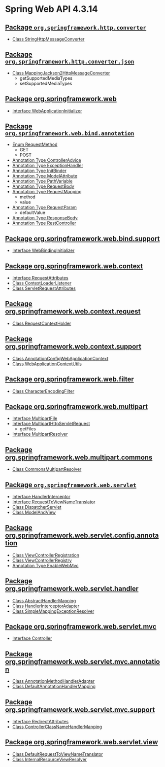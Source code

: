 # Spring Web API 4.3.14

## [Package `org.springframework.http.converter`](https://docs.spring.io/spring/docs/4.3.14.RELEASE/javadoc-api/org/springframework/http/converter/package-summary.html)

- [Class StringHttpMessageConverter](https://docs.spring.io/spring/docs/4.3.14.RELEASE/javadoc-api/org/springframework/http/converter/StringHttpMessageConverter.html)

## [Package `org.springframework.http.converter.json`](https://docs.spring.io/spring/docs/4.3.14.RELEASE/javadoc-api/org/springframework/http/converter/json/package-summary.html)

- [Class MappingJackson2HttpMessageConverter](https://docs.spring.io/spring/docs/4.3.14.RELEASE/javadoc-api/org/springframework/http/converter/json/MappingJackson2HttpMessageConverter.html)
  - getSupportedMediaTypes
  - setSupportedMediaTypes

## [Package org.springframework.web](https://docs.spring.io/spring/docs/4.3.14.RELEASE/javadoc-api/org/springframework/web/package-summary.html)

- [Interface WebApplicationInitializer](https://docs.spring.io/spring/docs/4.3.14.RELEASE/javadoc-api/org/springframework/web/WebApplicationInitializer.html)

## [Package `org.springframework.web.bind.annotation`](https://docs.spring.io/spring/docs/4.3.14.RELEASE/javadoc-api/org/springframework/web/bind/annotation/package-summary.html)

- [Enum RequestMethod](https://docs.spring.io/spring/docs/4.3.14.RELEASE/javadoc-api/org/springframework/web/bind/annotation/RequestMethod.html)
  - GET
  - POST
- [Annotation Type ControllerAdvice](https://docs.spring.io/spring/docs/4.3.14.RELEASE/javadoc-api/org/springframework/web/bind/annotation/ControllerAdvice.html)
- [Annotation Type ExceptionHandler](https://docs.spring.io/spring/docs/4.3.14.RELEASE/javadoc-api/org/springframework/web/bind/annotation/ExceptionHandler.html)
- [Annotation Type InitBinder](https://docs.spring.io/spring/docs/4.3.14.RELEASE/javadoc-api/org/springframework/web/bind/annotation/InitBinder.html)
- [Annotation Type ModelAttribute](https://docs.spring.io/spring/docs/4.3.14.RELEASE/javadoc-api/org/springframework/web/bind/annotation/ModelAttribute.html)
- [Annotation Type PathVariable](https://docs.spring.io/spring/docs/4.3.14.RELEASE/javadoc-api/org/springframework/web/bind/annotation/PathVariable.html)
- [Annotation Type RequestBody](https://docs.spring.io/spring/docs/4.3.14.RELEASE/javadoc-api/org/springframework/web/bind/annotation/RequestBody.html)
- [Annotation Type RequestMapping](https://docs.spring.io/spring/docs/4.3.14.RELEASE/javadoc-api/org/springframework/web/bind/annotation/RequestMapping.html)
  - method
  - value
- [Annotation Type RequestParam](https://docs.spring.io/spring/docs/4.3.14.RELEASE/javadoc-api/org/springframework/web/bind/annotation/RequestParam.html)
  - defaultValue
- [Annotation Type ResponseBody](https://docs.spring.io/spring/docs/4.3.14.RELEASE/javadoc-api/org/springframework/web/bind/annotation/ResponseBody.html)
- [Annotation Type RestController](https://docs.spring.io/spring/docs/4.3.14.RELEASE/javadoc-api/org/springframework/web/bind/annotation/RestController.html)

## [Package org.springframework.web.bind.support](https://docs.spring.io/spring/docs/4.3.14.RELEASE/javadoc-api/org/springframework/web/bind/support/package-summary.html)

- [Interface WebBindingInitializer](https://docs.spring.io/spring/docs/4.3.14.RELEASE/javadoc-api/org/springframework/web/bind/support/WebBindingInitializer.html)

## [Package org.springframework.web.context](https://docs.spring.io/spring/docs/4.3.14.RELEASE/javadoc-api/org/springframework/web/context/package-summary.html)

- [Interface RequestAttributes](https://docs.spring.io/spring/docs/4.3.14.RELEASE/javadoc-api/org/springframework/web/context/request/RequestAttributes.html)
- [Class ContextLoaderListener](https://docs.spring.io/spring/docs/4.3.14.RELEASE/javadoc-api/org/springframework/web/context/ContextLoaderListener.html)
- [Class ServletRequestAttributes](https://docs.spring.io/spring/docs/4.3.14.RELEASE/javadoc-api/org/springframework/web/context/request/ServletRequestAttributes.html)

## [Package org.springframework.web.context.request](https://docs.spring.io/spring/docs/4.3.14.RELEASE/javadoc-api/org/springframework/web/context/request/package-summary.html)

- [Class RequestContextHolder](https://docs.spring.io/spring/docs/4.3.14.RELEASE/javadoc-api/org/springframework/web/context/request/RequestContextHolder.html)

## [Package org.springframework.web.context.support](https://docs.spring.io/spring/docs/4.3.14.RELEASE/javadoc-api/org/springframework/web/context/support/package-summary.html)

- [Class AnnotationConfigWebApplicationContext](https://docs.spring.io/spring/docs/4.3.14.RELEASE/javadoc-api/org/springframework/web/context/support/AnnotationConfigWebApplicationContext.html)
- [Class WebApplicationContextUtils](https://docs.spring.io/spring/docs/4.3.14.RELEASE/javadoc-api/org/springframework/web/context/support/WebApplicationContextUtils.html)

## [Package org.springframework.web.filter](https://docs.spring.io/spring/docs/4.3.14.RELEASE/javadoc-api/org/springframework/web/filter/package-summary.html)

- [Class CharacterEncodingFilter](https://docs.spring.io/spring/docs/4.3.14.RELEASE/javadoc-api/org/springframework/web/filter/CharacterEncodingFilter.html)

## [Package org.springframework.web.multipart](https://docs.spring.io/spring/docs/4.3.14.RELEASE/javadoc-api/org/springframework/web/multipart/package-summary.html)

- [Interface MultipartFile](https://docs.spring.io/spring/docs/4.3.14.RELEASE/javadoc-api/org/springframework/web/multipart/MultipartFile.html)
- [Interface MultipartHttpServletRequest](https://docs.spring.io/spring/docs/4.3.14.RELEASE/javadoc-api/org/springframework/web/multipart/MultipartHttpServletRequest.html)
  - getFiles
- [Interface MultipartResolver](https://docs.spring.io/spring/docs/4.3.14.RELEASE/javadoc-api/org/springframework/web/multipart/MultipartResolver.html)

## [Package org.springframework.web.multipart.commons](https://docs.spring.io/spring/docs/4.3.14.RELEASE/javadoc-api/org/springframework/web/multipart/commons/package-summary.html)

- [Class CommonsMultipartResolver](https://docs.spring.io/spring/docs/4.3.14.RELEASE/javadoc-api/org/springframework/web/multipart/commons/CommonsMultipartResolver.html)

## [Package `org.springframework.web.servlet`](https://docs.spring.io/spring/docs/4.3.14.RELEASE/javadoc-api/org/springframework/web/servlet/package-summary.html)

- [Interface HandlerInterceptor](https://docs.spring.io/spring/docs/4.3.14.RELEASE/javadoc-api/org/springframework/web/servlet/HandlerInterceptor.html)
- [Interface RequestToViewNameTranslator](https://docs.spring.io/spring/docs/4.3.14.RELEASE/javadoc-api/org/springframework/web/servlet/RequestToViewNameTranslator.html)
- [Class DispatcherServlet](https://docs.spring.io/spring/docs/4.3.14.RELEASE/javadoc-api/org/springframework/web/servlet/DispatcherServlet.html)
- [Class ModelAndView](https://docs.spring.io/spring/docs/4.3.14.RELEASE/javadoc-api/org/springframework/web/servlet/ModelAndView.html)

## [Package org.springframework.web.servlet.config.annotation](https://docs.spring.io/spring/docs/4.3.14.RELEASE/javadoc-api/org/springframework/web/servlet/config/annotation/package-summary.html)

- [Class ViewControllerRegistration](https://docs.spring.io/spring/docs/4.3.14.RELEASE/javadoc-api/org/springframework/web/servlet/config/annotation/ViewControllerRegistration.html)
- [Class ViewControllerRegistry](https://docs.spring.io/spring/docs/4.3.14.RELEASE/javadoc-api/org/springframework/web/servlet/config/annotation/ViewControllerRegistry.html)
- [Annotation Type EnableWebMvc](https://docs.spring.io/spring/docs/4.3.14.RELEASE/javadoc-api/org/springframework/web/servlet/config/annotation/EnableWebMvc.html)

## [Package org.springframework.web.servlet.handler](https://docs.spring.io/spring/docs/4.3.14.RELEASE/javadoc-api/org/springframework/web/servlet/handler/package-summary.html)

- [Class AbstractHandlerMapping](https://docs.spring.io/spring/docs/4.3.14.RELEASE/javadoc-api/org/springframework/web/servlet/handler/AbstractHandlerMapping.html)
- [Class HandlerInterceptorAdapter](https://docs.spring.io/spring/docs/4.3.14.RELEASE/javadoc-api/org/springframework/web/servlet/handler/HandlerInterceptorAdapter.html)
- [Class SimpleMappingExceptionResolver](https://docs.spring.io/spring/docs/4.3.14.RELEASE/javadoc-api/org/springframework/web/servlet/handler/SimpleMappingExceptionResolver.html)

## [Package org.springframework.web.servlet.mvc](https://docs.spring.io/spring/docs/4.3.14.RELEASE/javadoc-api/org/springframework/web/servlet/mvc/package-summary.html)

- [Interface Controller](https://docs.spring.io/spring/docs/4.3.14.RELEASE/javadoc-api/org/springframework/web/servlet/mvc/Controller.html)

## [Package org.springframework.web.servlet.mvc.annotation](https://docs.spring.io/spring/docs/4.3.14.RELEASE/javadoc-api/org/springframework/web/servlet/mvc/annotation/package-summary.html)

- [Class AnnotationMethodHandlerAdapter](https://docs.spring.io/spring/docs/4.3.14.RELEASE/javadoc-api/org/springframework/web/servlet/mvc/annotation/AnnotationMethodHandlerAdapter.html)
- [Class DefaultAnnotationHandlerMapping](https://docs.spring.io/spring/docs/4.3.14.RELEASE/javadoc-api/org/springframework/web/servlet/mvc/annotation/DefaultAnnotationHandlerMapping.html)

## [Package org.springframework.web.servlet.mvc.support](https://docs.spring.io/spring/docs/4.3.14.RELEASE/javadoc-api/org/springframework/web/servlet/mvc/support/package-summary.html)

- [Interface RedirectAttributes](https://docs.spring.io/spring/docs/4.3.14.RELEASE/javadoc-api/org/springframework/web/servlet/mvc/support/RedirectAttributes.html)
- [Class ControllerClassNameHandlerMapping](https://docs.spring.io/spring/docs/4.3.14.RELEASE/javadoc-api/org/springframework/web/servlet/mvc/support/ControllerClassNameHandlerMapping.html)

## [Package org.springframework.web.servlet.view](https://docs.spring.io/spring/docs/4.3.14.RELEASE/javadoc-api/org/springframework/web/servlet/view/package-summary.html)

- [Class DefaultRequestToViewNameTranslator](https://docs.spring.io/spring/docs/4.3.14.RELEASE/javadoc-api/org/springframework/web/servlet/view/DefaultRequestToViewNameTranslator.html)
- [Class InternalResourceViewResolver](https://docs.spring.io/spring/docs/4.3.14.RELEASE/javadoc-api/org/springframework/web/servlet/view/InternalResourceViewResolver.html)